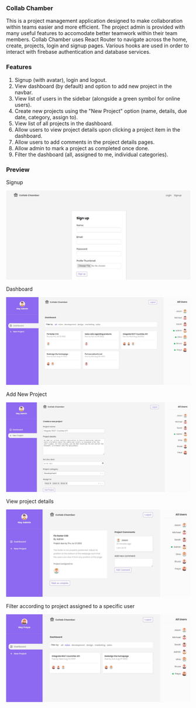 ### Collab Chamber

This is a project management application designed to make collaboration within teams easier and more efficient. The project admin is provided with many useful features to accomodate better teamwork within their team members. 
Collab Chamber uses React Router to navigate across the home, create, projects, login and signup pages. Various hooks are used in order to interact with firebase authentication and database services. 

### Features 

1. Signup (with avatar), login and logout.
2. View dashboard (by default) and option to add new project in the navbar.
3. View list of users in the sidebar (alongside a green symbol for online users).
4. Create new projects using the "New Project" option (name, details, due date, category, assign to).
5. View list of all projects in the dashboard.
6. Allow users to view project details upon clicking a project item in the dashboard.
7. Allow users to add comments in the project details pages.
8. Allow admin to mark a project as completed once done.
9. Filter the dashboard (all, assigned to me, individual categories).


### Preview

Signup

![Dashboard](./public/imgs/signup.JPG)

Dashboard

![Dashboard](./public/imgs/dashboard.JPG)

Add New Project

![New Project](./public/imgs/newProject.JPG)

View project details

![Project](./public/imgs/project.JPG)

Filter according to project assigned to a specific user

![Filter](./public/imgs/filter.JPG)



